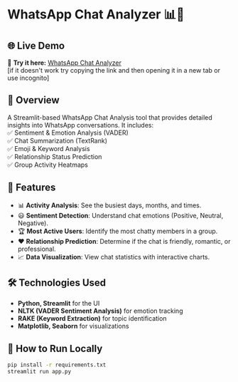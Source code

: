# WhatsApp Chat Analyzer 📊💬  

## 🌐 Live Demo  
🔗 **Try it here:** [WhatsApp Chat Analyzer](https://whatsapp-chat-analysis-01.streamlit.app/)  
    [if it doesn't work try copying the link and then opening it in a new tab or use incognito]

## 📖 Overview  
A Streamlit-based WhatsApp Chat Analysis tool that provides detailed insights into WhatsApp conversations. It includes:  
✅ Sentiment & Emotion Analysis (VADER)  
✅ Chat Summarization (TextRank)  
✅ Emoji & Keyword Analysis  
✅ Relationship Status Prediction  
✅ Group Activity Heatmaps  

## 🚀 Features  
- 📊 **Activity Analysis**: See the busiest days, months, and times.  
- 😃 **Sentiment Detection**: Understand chat emotions (Positive, Neutral, Negative).  
- 🏆 **Most Active Users**: Identify the most chatty members in a group.  
- ❤️ **Relationship Prediction**: Determine if the chat is friendly, romantic, or professional.  
- 📈 **Data Visualization**: View chat statistics with interactive charts.  

## 🛠️ Technologies Used  
- **Python, Streamlit** for the UI  
- **NLTK (VADER Sentiment Analysis)** for emotion tracking  
- **RAKE (Keyword Extraction)** for topic identification  
- **Matplotlib, Seaborn** for visualizations  

## 📌 How to Run Locally  
```bash
pip install -r requirements.txt
streamlit run app.py
